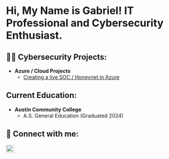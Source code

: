 <h1>Hi, My Name is Gabriel! IT Professional and Cybersecurity Enthusiast.</h1>

<h2>👨‍💻 Cybersecurity Projects:</h2>

- <b>Azure / Cloud Projects</b>
  - [Creating a live SOC / Honeynet in Azure](https://github.com/GGonzalez1993/AzureLab-SOC)
 

<h2>Current Education:</h2>

- <b>Austin Community College</b>
  - A.S. General Education (Graduated 2024)


<h2> 🤳 Connect with me:</h2>

[<img align="left" alt="GabrielGonzalez | LinkedIn" width="22px" src="https://cdn.jsdelivr.net/npm/simple-icons@v3/icons/linkedin.svg" />][linkedin]

[linkedin]: https://www.linkedin.com/in/gabriel-giovanni-gonzalez/

<!--
**GGonzalez1993/GGonzalez1993** is a ✨ _special_ ✨ repository because its `README.md` (this file) appears on your GitHub profile.

Here are some ideas to get you started:

- 🔭 I’m currently working on ...
- 🌱 I’m currently learning ...
- 👯 I’m looking to collaborate on ...
- 🤔 I’m looking for help with ...
- 💬 Ask me about ...
- 📫 How to reach me: ...
- 😄 Pronouns: ...
- ⚡ Fun fact: ...
-->
